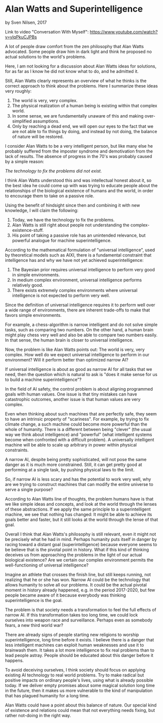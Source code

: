 # Alan Watts and Superintelligence
by Sven Nilsen, 2017

Link to video "Conversation With Myself": https://www.youtube.com/watch?v=ylqPkuCJPBs

A lot of people draw comfort from the zen philosophy that Alan Watts advocated.
Some people draw him in dark light and think he proposed no actual solutions to the world's problems.

Here, I am not looking for a discussion about Alan Watts ideas for solutions,
for as far as I know he did not know what to do, and he admitted it.

Still, Alan Watts clearly represents an overview of what he thinks is the correct approach to think about the problems.
Here I summarize these ideas very roughly:

1. The world is very, very complex.
2. The physical realization of a human being is existing within that complex world.
3. In some sense, we are fundamentally unaware of this and making over-simplified assumptions.
4. Only by reaching a dead end, we will open our eyes to the fact that we are not able to fix things by doing,
and instead by not doing, the balance of nature will be restored.

I consider Alan Watts to be a very intelligent person,
but like many else he probably suffered from the imposter syndrome and demotivation from the lack of results.
The absence of progress in the 70's was probably caused by a simple reason:

*The technology to fix the problems did not exist.*

I think Alan Watts understood this and was intellectual honest about it,
so the best idea he could come up with was trying to educate people about the relationships
of the biological existence of humans and the world, in order to encourage them to take on a passive role.

Using the benefit of hindsight since then and combining it with new knowledge, I will claim the following:

1. Today, we have the technology to fix the problems.
2. Alan Watts is still right about people not understanding the complex-existence-stuff.
3. His point of taking a passive role has an unintended relevance, but powerful analogue for machine superintelligence.

According to the mathematical formulation of "universal intelligence",
used by theoretical models such as AIXI,
there is a fundamental constraint that intelligence has and why we have not yet achieved superintelligence:

1. The Bayesian prior requires universal intelligence to perform very good in simple environments.
2. In medium complex environment, universal intelligence performs relatively good.
3. There exists extremely complex environments where universal intelligence is not expected to perform very well.

Since the definition of universal intelligence requires it to perform well over a wide range of environments,
there are inherent trade-offs to make that favors simple environments.

For example, a chess-algorithm is narrow intelligent and do not solve simple tasks, such as comparing two numbers.
On the other hand, a human brain might play chess very well and also be able to compare two numbers easily.
In that sense, the human brain is closer to universal intelligence.

Now, the problem is like Alan Watts points out: The world is very, very complex.
How well do we expect universal intelligence to perform in our environment?
Will it perform better than optimized narrow AI?

If universal intelligence is about as good as narrow AI for all tasks that we need,
then the question which is natural to ask is "does it make sense for us to build a machine superintelligence"?

In the field of AI safety, the control problem is about aligning programmed goals with human values.
One issue is that tiny mistakes can have catastrophic outcomes, another issue is that human values are very complex.

Even when thinking about such machines that are perfectly safe, they seem to have an intrinsic property of "scariness".
For example, by trying to fix climate change, a such machine could become more powerful than the whole of humanity.
There is a different between being "clever" (the usual way we think about intelligence) and "powerful" (what intelligent systems become when confronted with a difficult problem).
A universally intelligent machine will be able to scale up arbitrary in power within physical constraints.

A narrow AI, despite being pretty sophisticated, will not pose the same danger as it is much more constrained.
Still, it can get pretty good at performing at a single task, by pushing physical laws to the limit.

So, if narrow AI is less scary and has the potential to work very well,
why are we trying to construct machines that can modify the entire universe to serve a single purpose?

According to Alan Watts line of thoughts, the problem humans have is that we like simple ideas and concepts,
and look at the world through the lenses of these abstractions.
If we apply the same principle to a superintelligent machine, we see that nothing has changed:
It might be able to achieve its goals better and faster, but it still looks at the world through the lense of that goal.

Overall I think that Alan Watts's philosophy is still relevant, even it might not be precisely what he had in mind.
Perhaps humanity puts itself in danger by racing toward a distant goal (superintelligence)
because everyone seems to be believe that is the pivotal point in history.
What if this kind of thinking deceives us from approaching the problems in the light of our actual biological existence?
Are we certain our complex environment permits the well-functioning of universal intelligence?

Imagine an athlete that crosses the finish line, but still keeps running, not realizing that he or she has won.
Narrow AI could be the technology that allows humanity to solve all our problems.
It could be the actual pivotal moment in history already happened, e.g. in the period 2017-2020,
but few people became aware of it because everybody was thinking superintelligence is the goal.

The problem is that society needs a transformation to feel the full effects of narrow AI.
If this transformation takes too long time, we could lock ourselves into weapon race and surveillance.
Perhaps even as somebody fears, a new third world war?

There are already signs of people starting new religions to worship superintelligence, long time before it exists.
I believe there is a danger that less intelligent machines can exploit human weaknesses and use it to brainwash them.
It takes a lot more intelligence to fix real problems than to lead people astray.
People should be educated about this danger before it happens.

To avoid deceiving ourselves, I think society should focus on applying existing AI technology to real world problems.
Try to make radical but positive impacts on ordinary people's lives, using what is already possible today.
If we deliver empty promises about some magical solution long time in the future,
then it makes us more vulnerable to the kind of manipulation that has plagued humanity for a long time.

Alan Watts could have a point about this balance of nature. Our special kind of existence and relations
could mean that not everything needs fixing, but rather not-doing in the right way.
